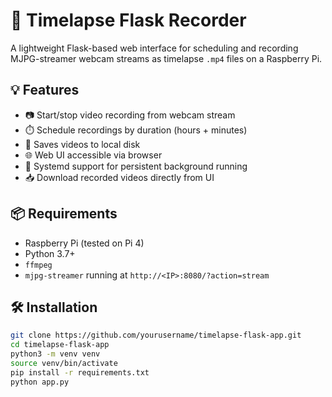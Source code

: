 # 🎥 Timelapse Flask Recorder

A lightweight Flask-based web interface for scheduling and recording MJPG-streamer webcam streams as timelapse `.mp4` files on a Raspberry Pi.

## 💡 Features

- 📷 Start/stop video recording from webcam stream
- ⏱️ Schedule recordings by duration (hours + minutes)
- 💾 Saves videos to local disk
- 🌐 Web UI accessible via browser
- 🔁 Systemd support for persistent background running
- 📥 Download recorded videos directly from UI

## 📦 Requirements

- Raspberry Pi (tested on Pi 4)
- Python 3.7+
- `ffmpeg`
- `mjpg-streamer` running at `http://<IP>:8080/?action=stream`

## 🛠️ Installation

```bash
git clone https://github.com/yourusername/timelapse-flask-app.git
cd timelapse-flask-app
python3 -m venv venv
source venv/bin/activate
pip install -r requirements.txt
python app.py
